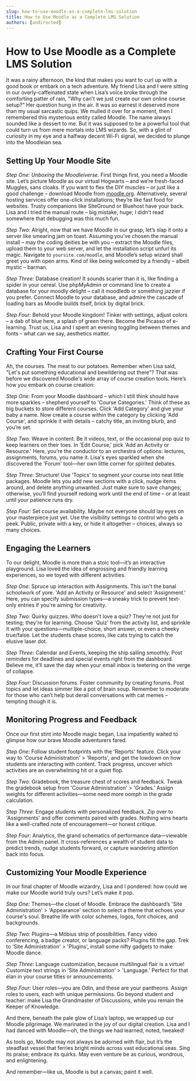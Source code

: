 ```yaml
---
slug: how-to-use-moodle-as-a-complete-lms-solution
title: How to Use Moodle as a Complete LMS Solution
authors: [undirected]
---
```



# How to Use Moodle as a Complete LMS Solution

It was a rainy afternoon, the kind that makes you want to curl up with a good book or embark on a tech adventure. My friend Lisa and I were sitting in our overly-caffeinated state when Lisa’s voice broke through the comforting patter of rain, "Why can't we just create our own online course setup?" Her question hung in the air. It was so earnest it deserved more than my usual sarcastic quips. We mulled it over for a moment, then I remembered this mysterious entity called Moodle. The name always sounded like a dessert to me. But it was supposed to be a powerful tool that could turn us from mere mortals into LMS wizards. So, with a glint of curiosity in my eye and a halfway decent Wi-Fi signal, we decided to plunge into the Moodleian sea.

## Setting Up Your Moodle Site

*Step One: Unboxing the Moodleiverse.* First things first, you need a Moodle site. Let’s picture Moodle as our virtual Hogwarts – and we’re fresh-faced Muggles, sans cloaks. If you want to flex the DIY muscles – or just like a good challenge – download Moodle from [moodle.org](https://moodle.org/). Alternatively, several hosting services offer one-click installations; they’re like fast food for websites. Trusty companions like SiteGround or Bluehost have your back. Lisa and I tried the manual route – big mistake, huge; I didn’t read somewhere that debugging was this much fun.

*Step Two:* Alright, now that we have Moodle in our grasp, let’s slap it onto a server like smearing jam on toast. Assuming you've chosen the manual install – may the coding deities be with you – extract the Moodle files, upload them to your web server, and let the installation script unfurl its magic. Navigate to `yoursite.com/moodle`, and Moodle’s setup wizard shall greet you with open arms. Kind of like being welcomed by a friendly – albeit mystic – barman.

*Step Three:* Database creation! It sounds scarier than it is, like finding a spider in your cereal. Use phpMyAdmin or command line to create a database for your moodly delight – call it moodledb or something jazzier if you prefer. Connect Moodle to your database, and admire the cascade of loading bars as Moodle builds itself, brick by digital brick.

*Step Four:* Behold your Moodle kingdom! Tinker with settings, adjust colors – a dab of blue here, a splash of green there. Become the Picasso of e-learning. Trust us, Lisa and I spent an evening toggling between themes and fonts – what can we say, aesthetics matter.

## Crafting Your First Course

Ah, the courses. The meat to our potatoes. Remember when Lisa said, "Let's put something educational and bewildering out there"? That was before we discovered Moodle's wide array of course creation tools. Here’s how you embark on course creation:

*Step One:* From your Moodle dashboard – which I still think should have more sparkles – shepherd yourself to 'Course Categories.' Think of these as big buckets to store different courses. Click 'Add Category' and give your baby a name. Now create a course within the category by clicking 'Add Course', and sprinkle it with details – catchy title, an inviting blurb, and you’re set.

*Step Two:* Weave in content. Be it videos, text, or the occasional pop quiz to keep learners on their toes. In 'Edit Course,' pick 'Add an Activity or Resource.' Here, you’re the conductor to an orchestra of options: lectures, assignments, forums, you name it. Lisa's eyes sparkled when she discovered the 'Forum' tool—her own little corner for spirited debates.

*Step Three:* Structure! Use 'Topics' to segment your course into neat little packages. Moodle lets you add new sections with a click, nudge items around, and delete anything unwanted. Just make sure to save changes; otherwise, you’ll find yourself redoing work until the end of time – or at least until your patience runs dry.

*Step Four:* Set course availability. Maybe not everyone should lay eyes on your masterpiece just yet. Use the visibility settings to control who gets a peek. Public, private with a key, or hide it altogether – choices, always so many choices.

## Engaging the Learners

To our delight, Moodle is more than a stoic tool—it’s an interactive playground. Lisa loved the idea of engrossing and friendly learning experiences, so we toyed with different activities.

*Step One:* Spruce up interaction with Assignments. This isn't the banal schoolwork of yore. 'Add an Activity or Resource' and select 'Assignment.' Here, you can specify submission types—a sneaky trick to prevent text-only entries if you're aiming for creativity.

*Step Two:* Quirky quizzes. Who doesn't love a quiz? They're not just for testing; they're for learning. Choose 'Quiz' from the activity list, and sprinkle it with your questions—multiple-choice, short answer, or even a cheeky true/false. Let the students chase scores, like cats trying to catch the elusive laser dot.

*Step Three:* Calendar and Events, keeping the ship sailing smoothly. Post reminders for deadlines and special events right from the dashboard. Believe me, it’ll save the day when your email inbox is teetering on the verge of collapse.

*Step Four:* Discussion forums. Foster community by creating forums. Post topics and let ideas simmer like a pot of brain soup. Remember to moderate for those who can’t help but derail conversations with cat memes – tempting though it is.

## Monitoring Progress and Feedback

Once our first stint into Moodle magic began, Lisa impatiently waited to glimpse how our brave Moodle adventurers fared.

*Step One:* Follow student footprints with the 'Reports' feature. Click your way to 'Course Administration' > 'Reports', and get the lowdown on how students are interacting with content. Track progress, uncover which activities are an overwhelming hit or a quiet flop.

*Step Two:* Gradebook, the treasure chest of scores and feedback. Tweak the gradebook setup from 'Course Administration' > 'Grades.' Assign weights for different activities—some need more oomph in the grade calculation.

*Step Three:* Engage students with personalized feedback. Zip over to 'Assignments' and offer comments paired with grades. Nothing wins hearts like a well-crafted note of encouragement—or honest critique.

*Step Four:* Analytics, the grand schematics of performance data—viewable from the Admin panel. It cross-references a wealth of student data to predict trends, nudge students forward, or capture wandering attention back into focus.

## Customizing Your Moodle Experience

In our final chapter of Moodle wizardry, Lisa and I pondered: how could we make our Moodle world truly ours? Let’s make it pop.

*Step One:* Themes—the closet of Moodle. Embrace the dashboard’s 'Site Administration' > 'Appearance' section to select a theme that echoes your course's soul. Breathe life with color schemes, logos, font choices, and backgrounds.

*Step Two:* Plugins—a Möbius strip of possibilities. Fancy video conferencing, a badge creator, or language packs? Plugins fill the gap. Trek to 'Site Administration' > 'Plugins', install some nifty gadgets to make Moodle dance.

*Step Three:* Language customization, because multilingual flair is a virtue! Customize text strings in 'Site Administration' > 'Language.' Perfect for that élan in your course titles or announcements.

*Step Four:* User roles—you are Odin, and these are your pantheons. Assign roles to users, each with unique permissions. Go beyond student and teacher: make Lisa the Grandmaster of Discussions, while you remain the Keeper of Knowledge.

And there, beneath the pale glow of Lisa’s laptop, we wrapped up our Moodle pilgrimage. We marinated in the joy of our digital creation. Lisa and I had danced with Moodle—oh, the things we had learned, noted, tweaked! 

As tools go, Moodle may not always be adorned with flair, but it’s the steadfast vessel that ferries bright minds across vast educational seas. Sing its praise; embrace its quirks. May even venture be as curious, wondrous, and enlightening. 

And remember—like us, Moodle is but a canvas; paint it well.